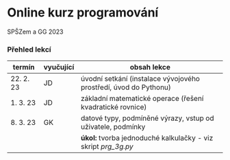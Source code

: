 # Online kurz programování

SPŠZem a GG 2023

### Přehled lekcí

| termín      | vyučující | obsah lekce |
| ----------- | ----------| ----------- |
| 22. 2. 23   | JD        | úvodní setkání (instalace vývojového prostředí, úvod do Pythonu)  |
| 1. 3. 23    | JD        | základní matematické operace (řešení kvadratické rovnice)         |
| 8. 3. 23    | GK        | datové typy, podmíněné výrazy, vstup od uživatele, podmínky       |
|             |           | **úkol:** tvorba jednoduché kalkulačky - viz skript *prg_3g.py*   |

